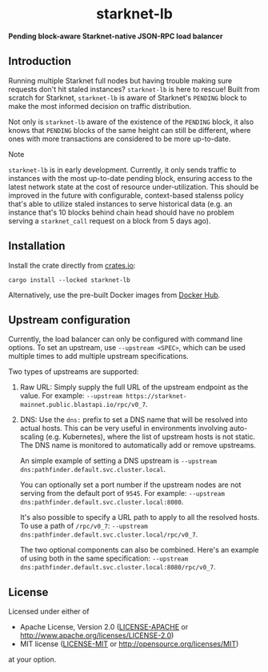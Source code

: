<p align="center">
  <h1 align="center">starknet-lb</h1>
</p>

**Pending block-aware Starknet-native JSON-RPC load balancer**

## Introduction

Running multiple Starknet full nodes but having trouble making sure requests don't hit staled instances? `starknet-lb` is here to rescue! Built from scratch for Starknet, `starknet-lb` is aware of Starknet's `PENDING` block to make the most informed decision on traffic distribution.

Not only is `starknet-lb` aware of the existence of the `PENDING` block, it also knows that `PENDING` blocks of the same height can still be different, where ones with more transactions are considered to be more up-to-date.

> [!NOTE]
>
> `starknet-lb` is in early development. Currently, it only sends traffic to instances with the most up-to-date pending block, ensuring access to the latest network state at the cost of resource under-utilization. This should be improved in the future with configurable, context-based stalenss policy that's able to utilize staled instances to serve historical data (e.g. an instance that's 10 blocks behind chain head should have no problem serving a `starknet_call` request on a block from 5 days ago).

## Installation

Install the crate directly from [crates.io](https://crates.io/crates/starknet-lb):

```console
cargo install --locked starknet-lb
```

Alternatively, use the pre-built Docker images from [Docker Hub](https://hub.docker.com/r/starknet/starknet-lb).

## Upstream configuration

Currently, the load balancer can only be configured with command line options. To set an upstream, use `--upstream <SPEC>`, which can be used multiple times to add multiple upstream specifications.

Two types of upstreams are supported:

1. Raw URL: Simply supply the full URL of the upstream endpoint as the value. For example: `--upstream https://starknet-mainnet.public.blastapi.io/rpc/v0_7`.

2. DNS: Use the `dns:` prefix to set a DNS name that will be resolved into actual hosts. This can be very useful in environments involving auto-scaling (e.g. Kubernetes), where the list of upstream hosts is not static. The DNS name is monitored to automatically add or remove upstreams.

   An simple example of setting a DNS upstream is `--upstream dns:pathfinder.default.svc.cluster.local`.

   You can optionally set a port number if the upstream nodes are not serving from the default port of `9545`. For example: `--upstream dns:pathfinder.default.svc.cluster.local:8080`.

   It's also possible to specify a URL path to apply to all the resolved hosts. To use a path of `/rpc/v0_7`: `--upstream dns:pathfinder.default.svc.cluster.local/rpc/v0_7`.

   The two optional components can also be combined. Here's an example of using both in the same specification: `--upstream dns:pathfinder.default.svc.cluster.local:8080/rpc/v0_7`.

## License

Licensed under either of

- Apache License, Version 2.0 ([LICENSE-APACHE](./LICENSE-APACHE) or <http://www.apache.org/licenses/LICENSE-2.0>)
- MIT license ([LICENSE-MIT](./LICENSE-MIT) or <http://opensource.org/licenses/MIT>)

at your option.
